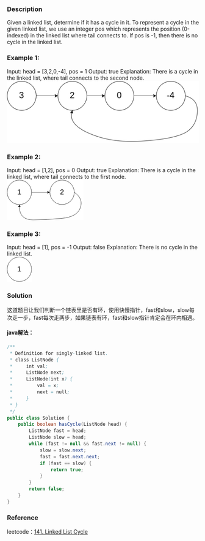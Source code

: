 ### Description
Given a linked list, determine if it has a cycle in it.
To represent a cycle in the given linked list, we use an integer pos which represents the position (0-indexed) in the linked list where tail connects to. If pos is -1, then there is no cycle in the linked list.
### Example 1:
Input: head = [3,2,0,-4], pos = 1
Output: true
Explanation: There is a cycle in the linked list, where tail connects to the second node.   
![](/picture/circularlinkedlist_1.png)
### Example 2:
Input: head = [1,2], pos = 0
Output: true
Explanation: There is a cycle in the linked list, where tail connects to the first node.
![](/picture/circularlinkedlist_2.png)
### Example 3:
Input: head = [1], pos = -1
Output: false
Explanation: There is no cycle in the linked list.  
![](/picture/circularlinkedlist_3.png)
### Solution
  这道题目让我们判断一个链表里是否有环，使用快慢指针，fast和slow，slow每次走一步，fast每次走两步，如果链表有环，fast和slow指针肯定会在环内相遇。

#### java解法： 
```Java
/**
 * Definition for singly-linked list.
 * class ListNode {
 *     int val;
 *     ListNode next;
 *     ListNode(int x) {
 *         val = x;
 *         next = null;
 *     }
 * }
 */
public class Solution {
    public boolean hasCycle(ListNode head) {
        ListNode fast = head;
        ListNode slow = head;
        while (fast != null && fast.next != null) {
            slow = slow.next;
            fast = fast.next.next;
            if (fast == slow) {
                return true;
            }
        }
        return false;
    }
}
```
### Reference  
leetcode：[141. Linked List Cycle](https://leetcode.com/problems/linked-list-cycle/)
